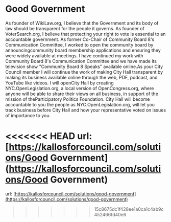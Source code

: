 # Good Government #

As founder of WikiLaw.org, I believe that the Government and its body of law should be transparent for the people it governs. As founder of VoterSearch.org, I believe that protecting your right to vote is essential to an accountable government. As former Co-Chair of Community Board 8's Communication Committee, I worked to open the community board by announcingcommunity board membership applications and ensuring they were widely available at meetings. I have continued my work with Community Board 8's Communication Committee and we have made its television show "Community Board 8 Speaks" available online.As your City Council member I will continue the work of making City Hall transparent by making its business available online through the web, PDF, podcast, and YouTube like videos. I will openCity Hall by creating NYC.OpenLegislation.org, a local version of OpenCongress.org, where anyone will be able to share their views on all business, in support of the mission of theParticipatory Politics Foundation. City Hall will become accountable to you the people as NYC.OpenLegislation.org, will let you track business before City Hall and how your representative voted on issues of importance to you.


<<<<<<< HEAD
url: [https://kallosforcouncil.com/solutions/Good Government](https://kallosforcouncil.com/solutions/Good Government)
=======
url: [https://kallosforcouncil.com/solutions/good-government](https://kallosforcouncil.com/solutions/good-government)
>>>>>>> 15c8675dc1f428ee1a0ca1c4ab9c452466fd40e6
